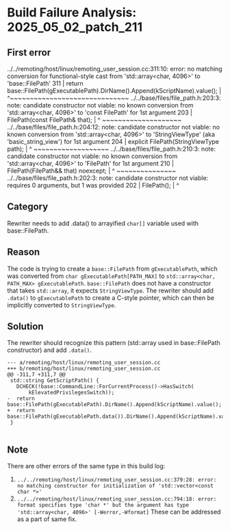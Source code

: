 # Build Failure Analysis: 2025_05_02_patch_211

## First error

../../remoting/host/linux/remoting_user_session.cc:311:10: error: no matching conversion for functional-style cast from 'std::array<char, 4096>' to 'base::FilePath'
  311 |   return base::FilePath(gExecutablePath).DirName().Append(kScriptName).value();
      |          ^~~~~~~~~~~~~~~~~~~~~~~~~~~~~~~
../../base/files/file_path.h:203:3: note: candidate constructor not viable: no known conversion from 'std::array<char, 4096>' to 'const FilePath' for 1st argument
  203 |   FilePath(const FilePath& that);
      |   ^        ~~~~~~~~~~~~~~~~~~~~
../../base/files/file_path.h:204:12: note: candidate constructor not viable: no known conversion from 'std::array<char, 4096>' to 'StringViewType' (aka 'basic_string_view<char>') for 1st argument
  204 |   explicit FilePath(StringViewType path);
      |            ^        ~~~~~~~~~~~~~~~~~~~
../../base/files/file_path.h:210:3: note: candidate constructor not viable: no known conversion from 'std::array<char, 4096>' to 'FilePath' for 1st argument
  210 |   FilePath(FilePath&& that) noexcept;
      |   ^        ~~~~~~~~~~~~~~~
../../base/files/file_path.h:202:3: note: candidate constructor not viable: requires 0 arguments, but 1 was provided
  202 |   FilePath();
      |   ^

## Category
Rewriter needs to add .data() to arrayified `char[]` variable used with base::FilePath.

## Reason
The code is trying to create a `base::FilePath` from `gExecutablePath`, which was converted from `char gExecutablePath[PATH_MAX]` to `std::array<char, PATH_MAX> gExecutablePath`. `base::FilePath` does not have a constructor that takes `std::array`, it expects `StringViewType`. The rewriter should add `.data()` to `gExecutablePath` to create a C-style pointer, which can then be implicitly converted to `StringViewType`.

## Solution
The rewriter should recognize this pattern (std::array used in base::FilePath constructor) and add `.data()`.

```
--- a/remoting/host/linux/remoting_user_session.cc
+++ b/remoting/host/linux/remoting_user_session.cc
@@ -311,7 +311,7 @@
 std::string GetScriptPath() {
   DCHECK(!base::CommandLine::ForCurrentProcess()->HasSwitch(
       kElevatedPrivilegesSwitch));
-  return base::FilePath(gExecutablePath).DirName().Append(kScriptName).value();
+  return base::FilePath(gExecutablePath.data()).DirName().Append(kScriptName).value();
 }
 

```

## Note
There are other errors of the same type in this build log:
1. `../../remoting/host/linux/remoting_user_session.cc:379:28: error: no matching constructor for initialization of 'std::vector<const char *>'`
2. `../../remoting/host/linux/remoting_user_session.cc:794:18: error: format specifies type 'char *' but the argument has type 'std::array<char, 4096>' [-Werror,-Wformat]`
These can be addressed as a part of same fix.